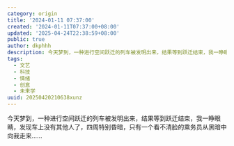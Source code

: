 ```yaml
---
category: origin
title: '2024-01-11 07:37:00'
created: '2024-01-11T07:37:00+08:00'
updated: '2025-04-24T22:38:59+08:00'
public: true
author: dkphhh
description: 今天梦到，一种进行空间跃迁的列车被发明出来，结果等到跃迁结束，我一睁眼睛，发现车上没有其他人了，四周特别昏暗……
tags:
  - 文艺
  - 科技
  - 情绪
  - 创意
  - 未来学
uuid: 20250420210638xunz
---
```


今天梦到，一种进行空间跃迁的列车被发明出来，结果等到跃迁结束，我一睁眼睛，发现车上没有其他人了，四周特别昏暗，只有一个看不清脸的乘务员从黑暗中向我走来……
